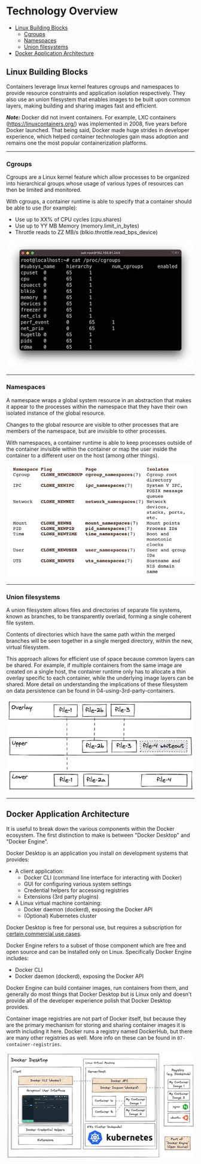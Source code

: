 # Technology Overview

<!-- no toc -->
- [Linux Building Blocks](#linux-building-blocks)
  - [Cgroups](#cgroups)
  - [Namespaces](#namespaces)
  - [Union filesystems](#union-filesystems)
- [Docker Application Architecture](#docker-application-architecture)

## Linux Building Blocks

Containers leverage linux kernel features cgroups and namespaces to provide resource constraints and application isolation respectively. They also use an union filesystem that enables images to be built upon common layers, making building and sharing images fast and efficient.

***Note:*** Docker did not invent containers. For example, LXC containers (https://linuxcontainers.org/) was implemented in 2008, five years before Docker launched. That being said, Docker made huge strides in developer experience, which helped container technologies gain mass adoption and remains one the most popular containerization platforms.

---

### Cgroups
Cgroups are a Linux kernel feature which allow processes to be organized into hierarchical groups whose usage of various types of resources can then be limited and monitored. 

With cgroups, a container runtime is able to specify that a container should be able to use (for example):
* Use up to XX% of CPU cycles (cpu.shares)
* Use up to YY MB Memory (memory.limit_in_bytes)
* Throttle reads to ZZ MB/s (blkio.throttle.read_bps_device)

![](./readme-assets/cgroups.jpg) 

---

### Namespaces 

A namespace wraps a global system resource in an abstraction that makes it appear to the processes within the namespace that they have their own isolated instance of the global resource. 

Changes to the global resource are visible to other processes that are members of the namespace, but are invisible to other processes.

With namespaces, a container runtime is able to keep processes outside of the container invisible within the container or map the user inside the container to a different user on the host (among other things).

![](./readme-assets/namespaces.jpg) 

---

### Union filesystems

A union filesystem allows files and directories of separate file systems, known as branches, to be transparently overlaid, forming a single coherent file system. 

Contents of directories which have the same path within the merged branches will be seen together in a single merged directory, within the new, virtual filesystem.

This approach allows for efficient use of space because common layers can be shared. For example, if multiple containers from the same image are created on a single host, the container runtime only has to allocate a thin overlay specific to each container, while the underlying image layers can be shared. More detail on understanding the implications of these filesystem on data persistence can be found in 04-using-3rd-party-containers.

![](./readme-assets/overlayfs.jpg) 

---

## Docker Application Architecture

It is useful to break down the various components within the Docker ecosystem. The first distinction to make is between "Docker Desktop" and "Docker Engine".

Docker Desktop is an application you install on development systems that provides:
- A client application:
  - Docker CLI (command line interface for interacting with Docker)
  - GUI for configuring various system settings
  - Credential helpers for accessing registries
  - Extensions (3rd party plugins)
- A Linux virtual machine containing:
  - Docker daemon (dockerd), exposing the Docker API
  - (Optional) Kubernetes cluster

Docker Desktop is free for personal use, but requires a subscription for [certain commercial use cases](https://www.docker.com/pricing/faq/).

Docker Engine refers to a subset of those component which are free and open source and can be installed only on Linux. Specifically Docker Engine includes:
- Docker CLI
- Docker daemon (dockerd), exposing the Docker API

Docker Engine can build container images, run containers from them, and generally do most things that Docker Desktop but is Linux only and doesn't provide all of the developer experience polish that Docker Desktop provides.

Container image registries are not part of Docker itself, but because they are the primary mechanism for storing and sharing container images it is worth including it here. Docker runs a registry named DockerHub, but there are many other registries as well. More info on these can be found in `07-container-registries`.

![](./readme-assets/docker-architecture.jpg) 

